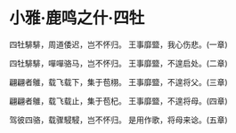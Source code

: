 # 小雅·鹿鸣之什·四牡

四牡騑騑，周道倭迟，岂不怀归。
王事靡盬，我心伤悲。(一章)

四牡騑騑，嘽嘽骆马，岂不怀归。
王事靡盬，不遑启处。(二章)

翩翩者鵻，载飞载下，集于苞栩。
王事靡盬，不遑将父。(三章)

翩翩者鵻，载飞载止，集于苞杞。
王事靡盬，不遑将母。(四章)

驾彼四骆，载骤駸駸，岂不怀归。
是用作歌，将母来谂。(五章)

